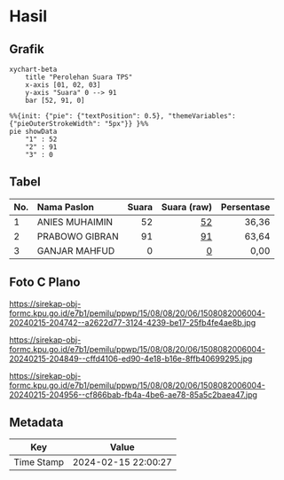 # Hasil

## Grafik

```mermaid
xychart-beta
    title "Perolehan Suara TPS"
    x-axis [01, 02, 03]
    y-axis "Suara" 0 --> 91
    bar [52, 91, 0]
```

```mermaid
%%{init: {"pie": {"textPosition": 0.5}, "themeVariables": {"pieOuterStrokeWidth": "5px"}} }%%
pie showData
    "1" : 52
    "2" : 91
    "3" : 0
```

## Tabel

| No. | Nama Paslon    | Suara | Suara (raw) | Persentase |
|:--- |:-------------- | -----:| -----------:| ----------:|
| 1   | ANIES MUHAIMIN | 52    | [52][p-1]   | 36,36      |
| 2   | PRABOWO GIBRAN | 91    | [91][p-2]   | 63,64      |
| 3   | GANJAR MAHFUD  | 0     | [0][p-3]    | 0,00       |


[p-1]: https://github.com/gigit-pemilu/pemilu-2024-15-jambi/blob/main/pilpres/hitung-suara/sub/15-jambi/sub/08-bungo/sub/08-muko-muko-bathin-vii/sub/2006-tebing-tinggi/sub/004-tps/sub/paslon-1.txt
[p-2]: https://github.com/gigit-pemilu/pemilu-2024-15-jambi/blob/main/pilpres/hitung-suara/sub/15-jambi/sub/08-bungo/sub/08-muko-muko-bathin-vii/sub/2006-tebing-tinggi/sub/004-tps/sub/paslon-2.txt
[p-3]: https://github.com/gigit-pemilu/pemilu-2024-15-jambi/blob/main/pilpres/hitung-suara/sub/15-jambi/sub/08-bungo/sub/08-muko-muko-bathin-vii/sub/2006-tebing-tinggi/sub/004-tps/sub/paslon-3.txt

## Foto C Plano

https://sirekap-obj-formc.kpu.go.id/e7b1/pemilu/ppwp/15/08/08/20/06/1508082006004-20240215-204742--a2622d77-3124-4239-be17-25fb4fe4ae8b.jpg

https://sirekap-obj-formc.kpu.go.id/e7b1/pemilu/ppwp/15/08/08/20/06/1508082006004-20240215-204849--cffd4106-ed90-4e18-b16e-8ffb40699295.jpg

https://sirekap-obj-formc.kpu.go.id/e7b1/pemilu/ppwp/15/08/08/20/06/1508082006004-20240215-204956--cf866bab-fb4a-4be6-ae78-85a5c2baea47.jpg


## Metadata

| Key        | Value               |
| ---------- | ------------------- |
| Time Stamp | 2024-02-15 22:00:27 |



